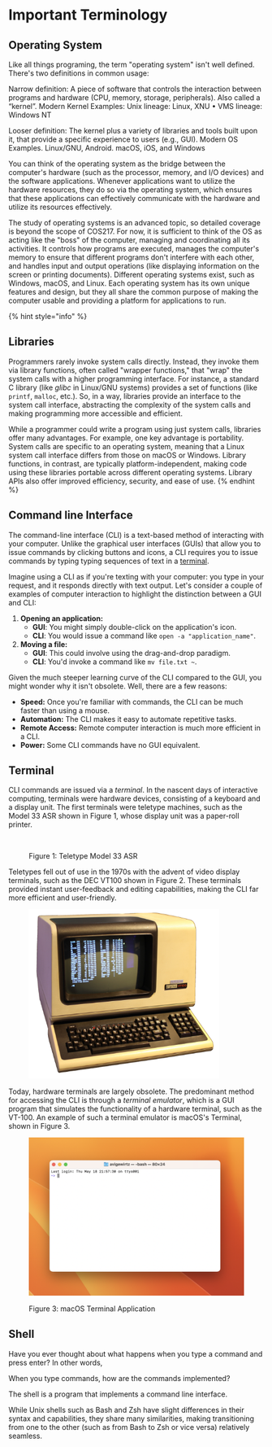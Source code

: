 # Important Terminology

## Operating System

Like all things programing, the term "operating system" isn't well defined. There's two definitions in common usage:

Narrow definition: A piece of software that controls the interaction between programs and hardware (CPU, memory, storage, peripherals). Also called a “kernel”. Modern Kernel Examples: Unix lineage: Linux, XNU • VMS lineage: Windows NT

Looser definition: The kernel plus a variety of libraries and tools built upon it, that provide a specific experience to users (e.g., GUI). Modern OS Examples. Linux/GNU, Android. macOS, iOS, and Windows

You can think of the operating system as the bridge between the computer's hardware (such as the processor, memory, and I/O devices) and the software applications. Whenever applications want to utilize the hardware resources, they do so via the operating system, which ensures that these applications can effectively communicate with the hardware and utilize its resources effectively.&#x20;

The study of operating systems is an advanced topic, so detailed coverage is beyond the scope of COS217. For now, it is sufficient to think of the OS as acting like the "boss" of the computer, managing and coordinating all its activities. It controls how programs are executed, manages the computer's memory to ensure that different programs don't interfere with each other, and handles input and output operations (like displaying information on the screen or printing documents). Different operating systems exist, such as Windows, macOS, and Linux. Each operating system has its own unique features and design, but they all share the common purpose of making the computer usable and providing a platform for applications to run.

{% hint style="info" %}
## Libraries

Programmers rarely invoke system calls directly. Instead, they invoke them via library functions, often called "wrapper functions," that "wrap" the system calls with a higher programming interface. For instance, a standard C library (like _glibc_ in Linux/GNU systems) provides a set of functions (like `printf`, `malloc`, etc.). So, in a way, libraries provide an interface to the system call interface, abstracting the complexity of the system calls and making programming more accessible and efficient.&#x20;

While a programmer could write a program using just system calls, libraries offer many advantages. For example, one key advantage is portability. System calls are specific to an operating system, meaning that a Linux system call interface differs from those on macOS or Windows. Library functions, in contrast, are typically platform-independent, making code using these libraries portable across different operating systems. Library APIs also offer improved efficiency, security, and ease of use.
{% endhint %}

## Command line Interface

The command-line interface (CLI) is a text-based method of interacting with your computer. Unlike the graphical user interfaces (GUIs) that allow you to issue commands by clicking buttons and icons, a CLI requires you to issue commands by typing typing sequences of text in a [terminal](broken-reference).&#x20;

Imagine using a CLI as if you're texting with your computer: you type in your request, and it responds directly with text output. Let's consider a couple of examples of computer interaction to highlight the distinction between a GUI and CLI:

1. **Opening an application:**
   * **GUI**: You might simply double-click on the application's icon.
   * **CLI**: You would issue a command like `open -a "application_name"`.
2. **Moving a file:**
   * **GUI**: This could involve using the drag-and-drop paradigm.
   * **CLI**: You'd invoke a command like `mv file.txt ~`.

Given the much steeper learning curve of the CLI compared to the GUI, you might wonder why it isn't obsolete. Well, there are a few reasons:

* **Speed:** Once you're familiar with commands, the CLI can be much faster than using a mouse.
* **Automation:** The CLI makes it easy to automate repetitive tasks.
* **Remote Access:** Remote computer interaction is much more efficient in a CLI.&#x20;
* **Power:** Some CLI commands have no GUI equivalent.

## Terminal

CLI commands are issued via a _terminal_. In the nascent days of interactive computing, terminals were hardware devices, consisting of a keyboard and a display unit. The first terminals were teletype machines, such as the Model 33 ASR shown in Figure 1, whose display unit was a paper-roll printer.

<figure><img src="https://lh4.googleusercontent.com/Sui_O3OmVfRuG7TS5Ro-pkF7IOJAAbL3Wxb5wHU2xvDIbpFmwGSHkM35HSD2Eic31K5unT9XBYsh63ta-eK33dyWUfQrfJKI48zSJjDUxw2m3LaRKU73PD2WRTUNqETK1FU1RoFPWQSqlph9K8Zoqc4" alt="" width="375"><figcaption><p>Figure 1: Teletype Model 33 ASR</p></figcaption></figure>

Teletypes fell out of use in the 1970s with the advent of video display terminals, such as the DEC VT100 shown in Figure 2. These terminals provided instant user-feedback and editing capabilities, making the CLI far more efficient and user-friendly.&#x20;

<figure><img src="../../.gitbook/assets/1200px-DEC_VT100_terminal_transparent.png" alt="" width="375"><figcaption></figcaption></figure>

Today, hardware terminals are largely obsolete. The predominant method for accessing the CLI is through a _terminal emulator_, which is a GUI program that simulates the functionality of a hardware terminal, such as the VT-100. An example of such a terminal emulator is macOS's Terminal, shown in Figure 3.&#x20;

<figure><img src="../../.gitbook/assets/Screenshot 2023-05-19 at 5.46.26 PM.png" alt="" width="563"><figcaption><p>Figure 3: macOS Terminal Application</p></figcaption></figure>



## Shell

Have you ever thought about what happens when you type a command and press enter? In other words,&#x20;

When you type commands, how are the commands implemented?&#x20;

The shell is a program that implements a command line interface.&#x20;













While Unix shells such as Bash and Zsh have slight differences in their syntax and capabilities, they share many similarities, making transitioning from one to the other (such as from Bash to Zsh or vice versa) relatively seamless.

##
